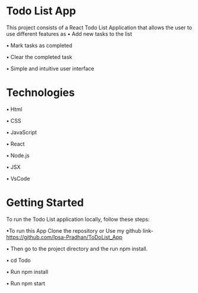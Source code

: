 # **Todo List App**

This project consists of a React Todo List Application that allows the user to use different features as
•	Add new tasks to the list

•	Mark tasks as completed

•	Clear the completed task

•	Simple and intuitive user interface


# Technologies
•	Html

•	CSS

•	JavaScript

•	React

•	Node.js

•	JSX

•	VsCode

# Getting Started
To run the Todo List application locally, follow these steps:

•To run this App Clone the repository or Use my github link-https://github.com/Ipsa-Pradhan/ToDoList_App

•	Then go to the project directory and the run npm install.

•	cd Todo

•	Run npm install

•	Run npm start

	

